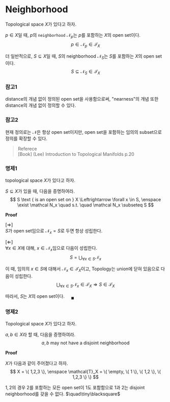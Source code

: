 # Neighborhood
Topological space $X$가 있다고 하자.

$p \in X$일 때, $p$의 `neighborhood` $\mathcal N_p$는 $p$를 포함하는 $X$의 open set이다.
$$ p \in \mathcal N_p \in \mathcal T_X $$

더 일반적으로, $S \subseteq X$일 때, $S$의 neighborhood $\mathcal N_S$는 $S$를 포함하는 $X$의 open set이다.
$$ S \subseteq \mathcal N_S \in \mathcal T_X $$

### 참고1
distance의 개념 없이 정의된 open set을 사용함으로써, "nearness"의 개념 또한 distance의 개념 없이 정의할 수 있다.

### 참고2
현재 정의로는 $\mathcal N$은 항상 open set이지만,  open set을 포함하는 임의의 subset으로 정의를 확장할 수 있다.

> Referece  
> [Book] (Lee) Introduction to Topological Manifolds p.20

### 명제1
topological space $X$가 있다고 하자.

$S \subseteq X$가 있을 때, 다음을 증명하여라.
$$ S \text { is an open set on } X \Leftrightarrow \forall x \in S, \enspace \exist \mathcal N_x \quad s.t. \quad \mathcal N_x \subseteq S $$

**Proof**

[$\Rightarrow$]  
$S$가 open set임으로 $\mathcal N_x = S$로 두면 항상 성립한다.

[$\Leftarrow$]  
$\forall x \in X$에 대해, $x \in \mathcal N_x$임으로 다음이 성립한다.
$$ S = \bigcup_{\forall x \in S} \mathcal N_x $$

이 때, 임의의 $x \in S$에 대해서 $\mathcal N_x \in \mathcal T_X$이고, Topology는 union에 닫혀 있음으로 다음이 성립한다.
$$ \bigcup_{\forall x \in S} \mathcal N_x \in \mathcal T_X \Rightarrow S \in \mathcal T_X $$

따라서, $S$는 $X$의 open set이다. $\quad {_\blacksquare}$

### 명제2
Topological space $X$가 있다고 하자.

$a,b \in X$라 할 때, 다음을 증명하여라.
$$ a,b \text{ may not have a disjoint neighborhood} $$

**Proof**

$X$가 다음과 같이 주어졌다고 하자.
$$ X = \{ 1,2,3 \}, \enspace \mathcal{T}_X = \{ \empty, \{ 1 \}, \{ 1,2 \}, \{ 1,2,3 \} \} $$

$1,2$의 경우 $2$를 포함하는 모든 open set이 $1$도 포함함으로 $1$과 $2$는 disjoint neighborhood를 갖을 수 없다. $\quad\tiny\blacksquare$

